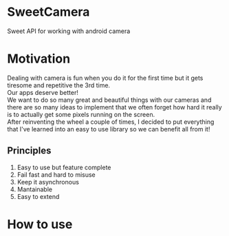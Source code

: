 # SweetCamera
Sweet API for working with android camera

# Motivation
Dealing with camera is fun when you do it for the first time but it gets tiresome and repetitive the 3rd time.  
Our apps deserve better!  
We want to do so many great and beautiful things with our cameras and there are so many ideas to implement that we often forget 
how hard it really is to actually get some pixels running on the screen.  
After reinventing the wheel a couple of times, I decided to put everything that I've learned into an easy to use library so
we can benefit all from it!

## Principles 
1. Easy to use but feature complete
2. Fail fast and hard to misuse
3. Keep it asynchronous
4. Mantainable
5. Easy to extend 

# How to use

